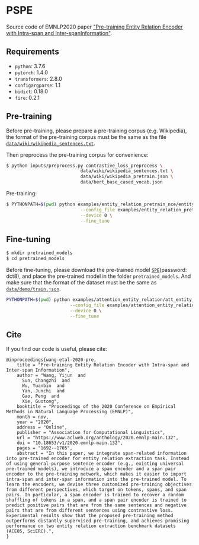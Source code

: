 # PSPE
Source code of EMNLP2020 paper ["Pre-training Entity Relation Encoder with Intra-span and Inter-spanInformation"](https://www.aclweb.org/anthology/2020.emnlp-main.132.pdf).

## Requirements
* `python`: 3.7.6
* `pytorch`: 1.4.0
* `transformers`: 2.8.0
* `configargparse`: 1.1
* `bidict`: 0.18.0
* `fire`: 0.2.1

## Pre-training
Before pre-training, please prepare a pre-training corpus (e.g. Wikipedia), the format of the pre-training corpus must be the same as the file [`data/wiki/wikipedia_sentences.txt`](https://github.com/Receiling/PSPE/blob/master/data/wiki/wikipedia_sentences.txt).

Then preprocess the pre-training corpus for convenience:
```bash
$ python inputs/preprocess.py contrastive_loss_preprocess \
                            data/wiki/wikipedia_sentences.txt \
                            data/wiki/wikipedia_pretrain.json \
                            data/bert_base_cased_vocab.json
```

Pre-training:
```bash
$ PYTHONPATH=$(pwd) python examples/entity_relation_pretrain_nce/entity_relation_extractor_pretrain_nce.py \
                            --config_file examples/entity_relation_pretrain_nce/config.yml \
                            --device 0 \
                            --fine_tune
```

## Fine-tuning
```bash
$ mkdir pretrained_models
$ cd pretrained_models
```
Before fine-tuning, please download the pre-trained model [`SPE`](https://pan.baidu.com/s/1kWZqaknh-Lg4d5XCGHoXOQ)(password: dct8), and place the pre-trained model in the folder `pretrained_models`. And make sure that the format of the dataset must be the same as [`data/demo/train.json`](https://github.com/Receiling/PSPE/blob/master/data/demo/train.json).
```bash 
PYTHONPATH=$(pwd) python examples/attention_entity_relation/att_entity_relation_extractor.py \
                        --config_file examples/attention_entity_relation/config.yml \
                        --device 0 \
                        --fine_tune
```

## Cite
If you find our code is useful, please cite:
```
@inproceedings{wang-etal-2020-pre,
    title = "Pre-training Entity Relation Encoder with Intra-span and Inter-span Information",
    author = "Wang, Yijun  and
      Sun, Changzhi  and
      Wu, Yuanbin  and
      Yan, Junchi  and
      Gao, Peng  and
      Xie, Guotong",
    booktitle = "Proceedings of the 2020 Conference on Empirical Methods in Natural Language Processing (EMNLP)",
    month = nov,
    year = "2020",
    address = "Online",
    publisher = "Association for Computational Linguistics",
    url = "https://www.aclweb.org/anthology/2020.emnlp-main.132",
    doi = "10.18653/v1/2020.emnlp-main.132",
    pages = "1692--1705",
    abstract = "In this paper, we integrate span-related information into pre-trained encoder for entity relation extraction task. Instead of using general-purpose sentence encoder (e.g., existing universal pre-trained models), we introduce a span encoder and a span pair encoder to the pre-training network, which makes it easier to import intra-span and inter-span information into the pre-trained model. To learn the encoders, we devise three customized pre-training objectives from different perspectives, which target on tokens, spans, and span pairs. In particular, a span encoder is trained to recover a random shuffling of tokens in a span, and a span pair encoder is trained to predict positive pairs that are from the same sentences and negative pairs that are from different sentences using contrastive loss. Experimental results show that the proposed pre-training method outperforms distantly supervised pre-training, and achieves promising performance on two entity relation extraction benchmark datasets (ACE05, SciERC).",
}
```



